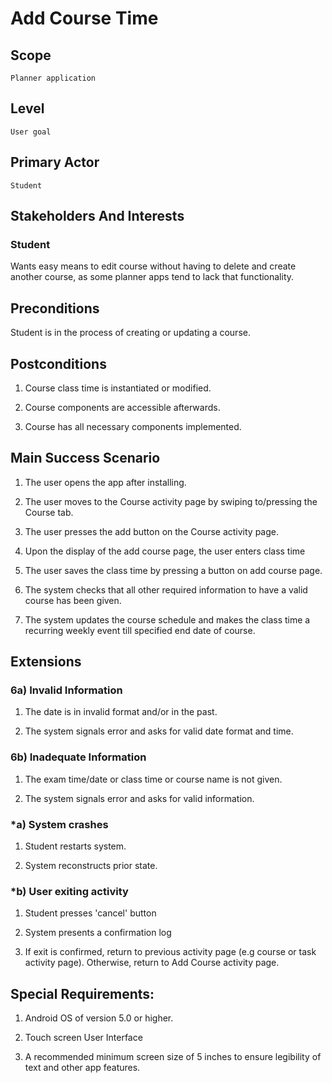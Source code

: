 # Add Course Time
## Scope
    Planner application



## Level 
    User goal



## Primary Actor
    Student



## Stakeholders And Interests

### Student
Wants easy means to edit course without having to delete and create another course, as some planner apps tend to lack that functionality.



## Preconditions

Student is in the process of creating or updating a course.



## Postconditions

1. Course class time is instantiated or modified.

2. Course components are accessible afterwards.

3. Course has all necessary components implemented.



## Main Success Scenario



1. The user opens the app after installing.

2. The user moves to the Course activity page by swiping to/pressing the Course tab.

3. The user presses the add button on the Course activity page.

4. Upon the display of the add course page, the user enters class time

5. The user saves the class time by pressing a button on add course page.

6. The system checks that all other required information to have a valid course has been given.

7. The system updates the course schedule and makes the class time a recurring weekly event till specified end date of course.





## Extensions

### 6a) Invalid Information

1. The date is in invalid format and/or in the past.

2. The system signals error and asks for valid date format and time.

### 6b) Inadequate Information

1. The exam time/date or class time or course name is not given.

2. The system signals error and asks for valid information.



### *a) System crashes

1. Student restarts system.

2. System reconstructs prior state.

### *b) User exiting activity

1. Student presses 'cancel' button

2. System presents a confirmation log

3. If exit is confirmed, return to previous activity page (e.g course or task activity page). Otherwise, return to Add Course activity page.



## Special Requirements:

1. Android OS of version 5.0 or higher.

2. Touch screen User Interface

3. A recommended minimum screen size of 5 inches to ensure legibility of text and other app features. 

 